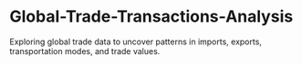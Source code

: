 # Global-Trade-Transactions-Analysis
Exploring global trade data to uncover patterns in imports, exports, transportation modes, and trade values.
